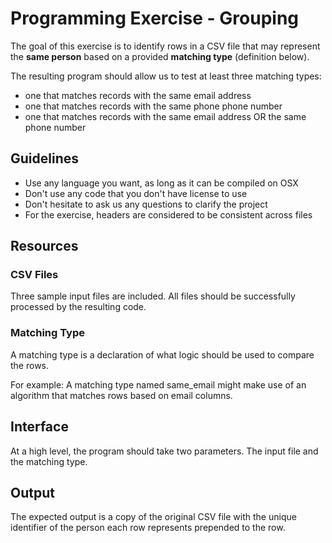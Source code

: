 # Programming Exercise - Grouping

The goal of this exercise is to identify rows in a CSV file that
may represent the __same person__ based on a provided **matching type** (definition below).

The resulting program should allow us to test at least three matching types:
 - one that matches records with the same email address
 - one that matches records with the same phone phone number
 - one that matches records with the same email address OR the same phone number

## Guidelines

* Use any language you want, as long as it can be compiled on OSX
* Don't use any code that you don't have license to use
* Don't hesitate to ask us any questions to clarify the project
* For the exercise, headers are considered to be consistent across files

## Resources

### CSV Files

Three sample input files are included. All files should be successfully
processed by the resulting code.

### Matching Type

A matching type is a declaration of what logic should be used to compare the rows.

For example: A matching type named same_email might make use of an algorithm that 
matches rows based on email columns.

## Interface

At a high level, the program should take two parameters. The input file
and the matching type.

## Output

The expected output is a copy of the original CSV file with the unique 
identifier of the person each row represents prepended to the row.
